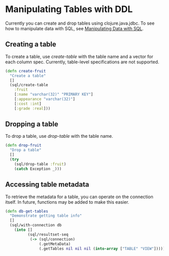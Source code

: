 # Manipulating Tables with DDL
Currently you can create and drop tables using clojure.java.jdbc. To see how to manipulate data with SQL, see [Manipulating Data with SQL](https://github.com/clojure/java.jdbc/blob/master/doc/clojure/java/jdbc/UsingSQL.md).
## Creating a table
To create a table, use *create-table* with the table name and a vector for each column spec. Currently, table-level specifications are not supported.

```clj
(defn create-fruit
  "Create a table"
  []
  (sql/create-table
    :fruit
    [:name "varchar(32)" "PRIMARY KEY"]
    [:appearance "varchar(32)"]
    [:cost :int]
    [:grade :real]))
```
## Dropping a table
To drop a table, use *drop-table* with the table name.

```clj
(defn drop-fruit
  "Drop a table"
  []
  (try
    (sql/drop-table :fruit)
    (catch Exception _)))
```
## Accessing table metadata
To retrieve the metadata for a table, you can operate on the connection itself. In future, functions may be added to make this easier.

```clj
(defn db-get-tables
  "Demonstrate getting table info"
  []
  (sql/with-connection db
    (into []
          (sql/resultset-seq
           (-> (sql/connection)
               (.getMetaData)
               (.getTables nil nil nil (into-array ["TABLE" "VIEW"])))))))
```